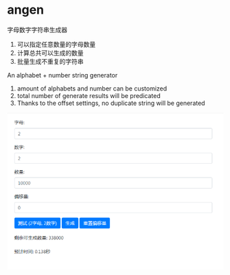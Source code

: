 # angen

字母数字字符串生成器

1. 可以指定任意数量的字母数量
2. 计算总共可以生成的数量
3. 批量生成不重复的字符串

An alphabet + number string generator

1. amount of alphabets and number can be customized
2. total number of generate results will be predicated
3. Thanks to the offset settings, no duplicate string will be generated

![capture](https://raw.githubusercontent.com/hoozecn/angen/master/capture.png)
